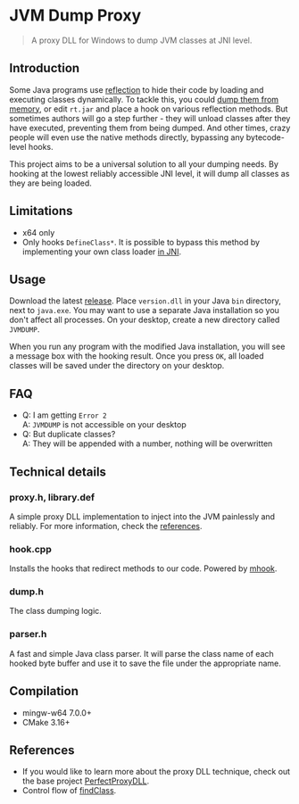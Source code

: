 # JVM Dump Proxy
> A proxy DLL for Windows to dump JVM classes at JNI level.

## Introduction
Some Java programs use [reflection](https://www.oracle.com/technical-resources/articles/java/javareflection.html) to hide their code by loading and executing classes dynamically. To tackle this, you could [dump them from memory](https://github.com/hengyunabc/dumpclass), or edit `rt.jar` and place a hook on various reflection methods. But sometimes authors will go a step further - they will unload classes after they have executed, preventing them from being dumped. And other times, crazy people will even use the native methods directly, bypassing any bytecode-level hooks.

This project aims to be a universal solution to all your dumping needs. By hooking at the lowest reliably accessible JNI level, it will dump all classes as they are being loaded.

## Limitations
- x64 only
- Only hooks `DefineClass*`. It is possible to bypass this method by implementing your own class loader [in JNI](https://stackoverflow.com/questions/3735233/encrypted-class-files-with-decryption-handled-by-a-native-library).

## Usage
Download the latest [release](https://github.com/ViRb3/jvm-dump-proxy/releases). Place `version.dll` in your Java `bin` directory, next to `java.exe`. You may want to use a separate Java installation so you don't affect all processes. On your desktop, create a new directory called `JVMDUMP`.

When you run any program with the modified Java installation, you will see a message box with the hooking result. Once you press `OK`, all loaded classes will be saved under the directory on your desktop.

## FAQ
- Q: I am getting `Error 2` \
A: `JVMDUMP` is not accessible on your desktop
- Q: But duplicate classes? \
A: They will be appended with a number, nothing will be overwritten

## Technical details
### proxy.h, library.def
A simple proxy DLL implementation to inject into the JVM painlessly and reliably. For more information, check the [references](#References).
### hook.cpp
Installs the hooks that redirect methods to our code. Powered by [mhook](https://github.com/apriorit/mhook).
### dump.h
The class dumping logic.
### parser.h
A fast and simple Java class parser. It will parse the class name of each hooked byte buffer and use it to save the file under the appropriate name.

## Compilation
- mingw-w64 7.0.0+
- CMake 3.16+

## References
- If you would like to learn more about the proxy DLL technique, check out the base project [PerfectProxyDLL](https://github.com/ViRb3/PerfectProxyDLL).
- Control flow of [findClass](https://stackoverflow.com/questions/3544614/how-is-the-control-flow-to-findclass-of).